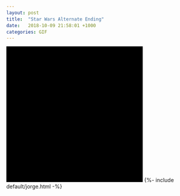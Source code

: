 ```yaml
---
layout: post
title:  "Star Wars Alternate Ending"
date:   2018-10-09 21:58:01 +1000
categories: GIF
---
```


<img src="/assets/images/gifs/star-wars-2.gif" alt="Star Wars Alternate Ending" title="Star Wars Alternate Ending">
{%- include default/jorge.html -%}